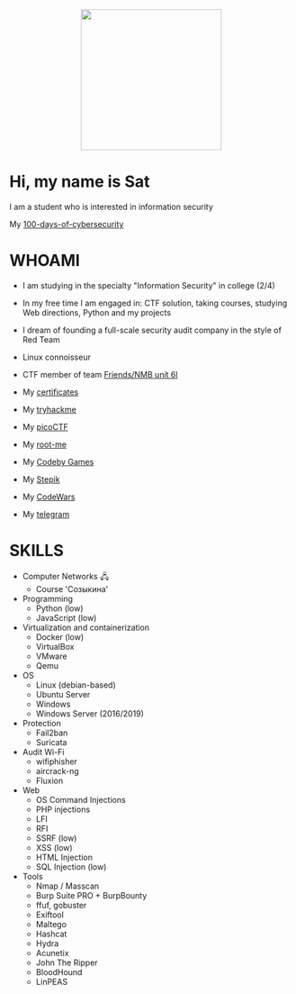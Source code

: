 <div id="header" align="center">
  <img src="https://media.giphy.com/media/v1.Y2lkPTc5MGI3NjExYjc2NmQ4YzZjZTg5NDQ4YTQ5YTMwMzAxM2RhZWNiM2JkZjYzMGIxNSZlcD12MV9pbnRlcm5hbF9naWZzX2dpZklkJmN0PWc/UFGj6EYw5JhMQ/giphy.gif" width="250"/>
</div>

# Hi, my name is Sat
I am a student who is interested in information security
                                                          
My [100-days-of-cybersecurity](https://github.com/Sat-0x/100-days-of-Information-Security)
# WHOAMI
- I am studying in the specialty "Information Security" in college (2/4)

- In my free time I am engaged in: CTF solution, taking courses, studying Web directions, Python and my projects

- I dream of founding a full-scale security audit company in the style of Red Team

- Linux connoisseur

- CTF member of team [Friends/NMB unit 6l](https://ctftime.org/team/206982)

- My [certificates](https://github.com/Sat-0x/Portfolio)
- My [tryhackme](https://tryhackme.com/profile)
- My [picoCTF](https://play.picoctf.org/users/Sat-0x)
- My [root-me](https://www.root-me.org/Sat)
- My [Codeby Games](Sat0x)
- My [Stepik](https://stepik.org/users/596971702/profile)
- My [CodeWars](https://www.codewars.com/users/Sat-0x)
- My [telegram](https://t.me/Sat_0x)


# SKILLS
- Computer Networks 🖧
  - Course 'Созыкина'
- Programming 
   - Python (low)
   - JavaScript (low)
- Virtualization and containerization
   - Docker (low)
   - VirtualBox
   - VMware
   - Qemu
 - OS
    - Linux (debian-based)
    - Ubuntu Server
    - Windows
    - Windows Server (2016/2019)
- Protection
    - Fail2ban
    - Suricata
- Audit Wi-Fi
  - wifiphisher
  - aircrack-ng
  - Fluxion
- Web
  - OS Command Injections
  - PHP injections
  - LFI
  - RFI
  - SSRF (low)
  - XSS (low)
  - HTML Injection
  - SQL Injection (low)
- Tools
  - Nmap / Masscan
  - Burp Suite PRO + BurpBounty
  - ffuf, gobuster
  - Exiftool
  - Maltego
  - Hashcat
  - Hydra
  - Acunetix
  - John The Ripper
  - BloodHound
  - LinPEAS


<!---
Sat-0x/Sat-0x is a ✨ special ✨ repository because its `README.md` (this file) appears on your GitHub profile.
You can click the Preview link to take a look at your changes.
--->

